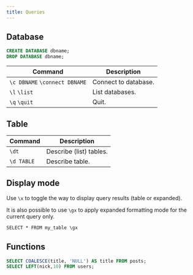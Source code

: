 ```yaml
---
title: Queries
---
```


## Database

```sql
CREATE DATABASE dbname;
DROP DATABASE dbname;
```

| Command | Description |
| --- | --- |
| `\c DBNAME` `\connect DBNAME` | Connect to database. |
| `\l` `\list` | List databases. |
| `\q` `\quit` | Quit. |

## Table

| Command | Description |
| --- | --- |
| `\dt` | Describe (list) tables. |
| `\d TABLE` | Describe table. |

## Display mode

Use `\x` to toggle the way to display query results (table or expanded).

It is also possible to use `\gx` to apply expanded formatting mode for the current query only.

```txt
SELECT * FROM my_table \gx
```

## Functions

```sql
SELECT COALESCE(title, 'NULL') AS title FROM posts;
SELECT LEFT(nick,10) FROM users;
```
